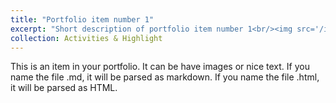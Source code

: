 ```yaml
---
title: "Portfolio item number 1"
excerpt: "Short description of portfolio item number 1<br/><img src='/images/500x300.png'>"
collection: Activities & Highlight
---
```


This is an item in your portfolio. It can be have images or nice text. If you name the file .md, it will be parsed as markdown. If you name the file .html, it will be parsed as HTML. 
